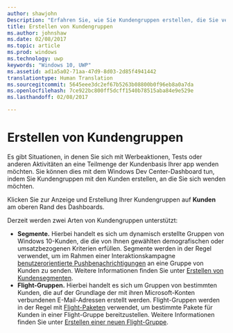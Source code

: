 ```yaml
---
author: shawjohn
Description: "Erfahren Sie, wie Sie Kundengruppen erstellen, die Sie verwenden können, um sich mit Werbeaktionen, Tests oder anderen Aktivitäten an eine Teilmenge der Kundenbasis Ihrer App zu wenden."
title: Erstellen von Kundengruppen
ms.author: johnshaw
ms.date: 02/08/2017
ms.topic: article
ms.prod: windows
ms.technology: uwp
keywords: "Windows 10, UWP"
ms.assetid: ad1a5a02-71aa-47d9-8d03-2d85f4941442
translationtype: Human Translation
ms.sourcegitcommit: 5645eee3dc2ef67b5263b08800b0f96eb8a0a7da
ms.openlocfilehash: 7ce922bc800ff5dcff1540b78515aba84e9e529e
ms.lasthandoff: 02/08/2017

---
```


# <a name="create-customer-groups"></a>Erstellen von Kundengruppen

Es gibt Situationen, in denen Sie sich mit Werbeaktionen, Tests oder anderen Aktivitäten an eine Teilmenge der Kundenbasis Ihrer app wenden möchten. Sie können dies mit dem Windows Dev Center-Dashboard tun, indem Sie Kundengruppen mit den Kunden erstellen, an die Sie sich wenden möchten.

Klicken Sie zur Anzeige und Erstellung Ihrer Kundengruppen auf **Kunden** am oberen Rand des Dashboards.

Derzeit werden zwei Arten von Kundengruppen unterstützt:

- **Segmente.** Hierbei handelt es sich um dynamisch erstellte Gruppen von Windows 10-Kunden, die die von Ihnen gewählten demografischen oder umsatzbezogenen Kriterien erfüllen. Segmente werden in der Regel verwendet, um im Rahmen einer Interaktionskampagne [benutzerorientierte Pushbenachrichtigungen](send-push-notifications-to-your-apps-customers.md) an eine Gruppe von Kunden zu senden. Weitere Informationen finden Sie unter [Erstellen von Kundensegmenten](create-customer-segments.md).
- **Flight-Gruppen.** Hierbei handelt es sich um Gruppen von bestimmten Kunden, die auf der Grundlage der mit ihren Microsoft-Konten verbundenen E-Mail-Adressen erstellt werden. Flight-Gruppen werden in der Regel mit [Flight-Paketen](package-flights.md) verwendet, um bestimmte Pakete für Kunden in einer Flight-Gruppe bereitzustellen. Weitere Informationen finden Sie unter [Erstellen einer neuen Flight-Gruppe](package-flights.md#create-a-new-flight-group).

